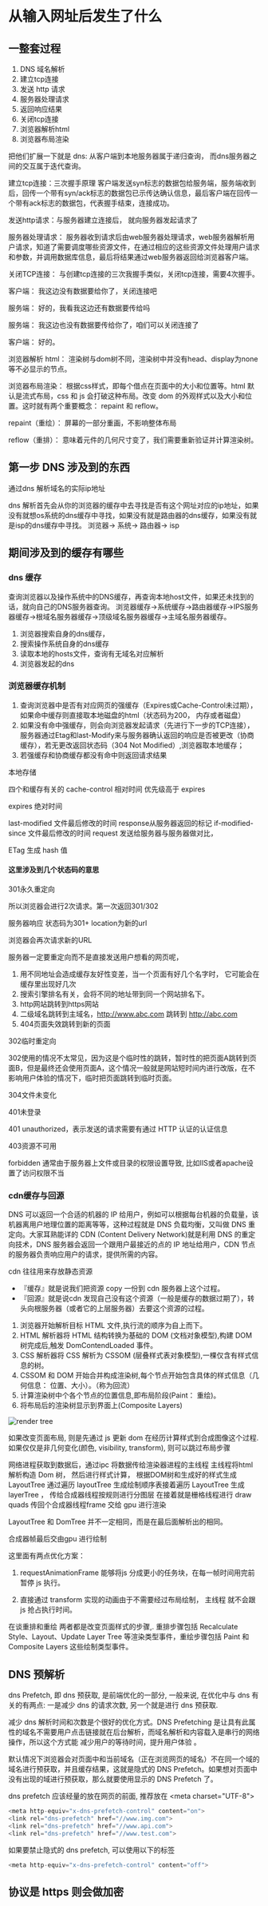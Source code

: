 # 从输入网址后发生了什么

## 一整套过程

1. DNS 域名解析
2. 建立tcp连接
3. 发送 http 请求
4. 服务器处理请求
5. 返回响应结果
6. 关闭tcp连接
7. 浏览器解析html
8. 浏览器布局渲染

把他们扩展一下就是
dns: 从客户端到本地服务器属于递归查询， 而dns服务器之间的交互属于迭代查询。

建立tcp连接：三次握手原理 客户端发送syn标志的数据包给服务端，服务端收到后，回传一个带有syn/ack标志的数据包已示传达确认信息，最后客户端在回传一个带有ack标志的数据包，代表握手结束，连接成功。

发送http请求：与服务器建立连接后， 就向服务器发起请求了

服务器处理请求： 服务器收到请求后由web服务器处理请求，web服务器解析用户请求，知道了需要调度哪些资源文件，在通过相应的这些资源文件处理用户请求和参数，并调用数据库信息，最后将结果通过web服务器返回给浏览器客户端。

关闭TCP连接： 与创建tcp连接的三次我握手类似，关闭tcp连接，需要4次握手。

客户端： 我这边没有数据要给你了，关闭连接吧

服务端： 好的，我看我这边还有数据要传给吗

服务端： 我这边也没有数据要传给你了，咱们可以关闭连接了

客户端： 好的。

浏览器解析 html： 渲染树与dom树不同，渲染树中并没有head、display为none等不必显示的节点。

浏览器布局渲染： 根据css样式，即每个借点在页面中的大小和位置等。html 默认是流式布局，css 和 js 会打破这种布局。改变 dom 的外观样式以及大小和位置。这时就有两个重要概念： repaint 和 reflow。

repaint（重绘）： 屏幕的一部分重画，不影响整体布局

reflow（重排）： 意味着元件的几何尺寸变了，我们需要重新验证并计算渲染树。

## 第一步 DNS 涉及到的东西

通过dns 解析域名的实际ip地址

dns 解析首先会从你的浏览器的缓存中去寻找是否有这个网址对应的ip地址，如果没有就想os系统的dns缓存中寻找，如果没有就是路由器的dns缓存，如果没有就是isp的dns缓存中寻找。
浏览器-> 系统-> 路由器-> isp

## 期间涉及到的缓存有哪些

### dns 缓存

查询浏览器以及操作系统中的DNS缓存，再查询本地host文件，如果还未找到的话，就向自己的DNS服务器查询。  浏览器缓存->系统缓存->路由器缓存->IPS服务器缓存->根域名服务器缓存->顶级域名服务器缓存->主域名服务器缓存。

1. 浏览器搜索自身的dns缓存，
2. 搜索操作系统自身的dns缓存
3. 读取本地的hosts文件，查询有无域名对应解析
4. 浏览器发起的dns

### 浏览器缓存机制

1. 查询浏览器中是否有对应网页的强缓存（Expires或Cache-Control未过期），如果命中缓存则直接取本地磁盘的html（状态码为200， 内存或者磁盘）
2. 如果没有命中强缓存，则会向浏览器发起请求（先进行下一步的TCP连接），服务器通过Etag和last-Modify来与服务器确认返回的响应是否被更改（协商缓存），若无更改返回状态码（304 Not Modified）,浏览器取本地缓存；
3. 若强缓存和协商缓存都没有命中则返回请求结果

本地存储

四个和缓存有关的
cache-control  相对时间   优先级高于 expires

expires  绝对时间

last-modified  文件最后修改的时间 response从服务器返回的标记 if-modified-since  文件最后修改的时间 request 发送给服务器与服务器做对比，

ETag 生成 hash 值

#### 这里涉及到几个状态码的意思

301永久重定向

所以浏览器会进行2次请求。第一次返回301/302

服务器响应 状态码为301+ location为新的url

浏览器会再次请求新的URL

服务器一定要重定向而不是直接发送用户想看的网页呢，

1. 用不同地址会造成缓存友好性变差，当一个页面有好几个名字时， 它可能会在缓存里出现好几次
2. 搜索引擎排名有关，会将不同的地址带到同一个网站排名下。
3. http网站跳转到https网站
4. 二级域名跳转到主域名，<http://www.abc.com> 跳转到 <http://abc.com>
5. 404页面失效跳转到新的页面

302临时重定向

 302使用的情况不太常见，因为这是个临时性的跳转，暂时性的把页面A跳转到页面B，但是最终还会使用页面A，这个情况一般就是网站短时间内进行改版，在不影响用户体验的情况下，临时把页面跳转到临时页面。

304文件未变化

401未登录
  
401 unauthorized，表示发送的请求需要有通过 HTTP 认证的认证信息

403资源不可用

forbidden 通常由于服务器上文件或目录的权限设置导致, 比如IIS或者apache设置了访问权限不当

### cdn缓存与回源

DNS 可以返回一个合适的机器的 IP 给用户，例如可以根据每台机器的负载量，该机器离用户地理位置的距离等等，这种过程就是 DNS 负载均衡，又叫做 DNS 重定向。大家耳熟能详的 CDN (Content Delivery Network)就是利用 DNS 的重定向技术，DNS 服务器会返回一个跟用户最接近的点的 IP 地址给用户，CDN 节点的服务器负责响应用户的请求，提供所需的内容。

cdn 往往用来存放静态资源

* 『缓存』就是说我们把资源 copy 一份到 cdn 服务器上这个过程。
* 『回源』就是说cdn 发现自己没有这个资源（一般是缓存的数据过期了），转头向根服务器（或者它的上层服务器）去要这个资源的过程。

1. 浏览器开始解析目标 HTML 文件,执行流的顺序为自上而下。
1. HTML 解析器将 HTML 结构转换为基础的 DOM (文档对象模型),构建 DOM 树完成后,触发 DomContendLoaded 事件。
1. CSS 解析器将 CSS 解析为 CSSOM (层叠样式表对象模型),一棵仅含有样式信息的树。
1. CSSOM 和 DOM 开始合并构成渲染树,每个节点开始包含具体的样式信息（几何信息： 位置、大小）。（称为回流）
1. 计算渲染树中个各个节点的位置信息,即布局阶段(Paint： 重绘)。
1. 将布局后的渲染树显示到界面上(Composite Layers)

![render tree](https://tva1.sinaimg.cn/large/0081Kckwgy1gkhvvfvshkj318y0m4tcj.jpg)

如果改变页面布局, 则是先通过 js 更新 dom 在经历计算样式到合成图像这个过程. 如果仅仅是非几何变化(颜色, visibility, transform), 则可以跳过布局步骤

网络进程获取到数据后，通过ipc 将数据传给渲染器进程的主线程
主线程将html 解析构造 Dom 树， 然后进行样式计算， 根据DOM树和生成好的样式生成 LayoutTree
通过遍历 layoutTree 生成绘制顺序表接着遍历 LayoutTree 生成layerTree ， 传给合成器线程按规则进行分图层
在接着就是栅格线程进行 draw quads 传回个合成器线程frame 交给 gpu 进行渲染

LayoutTree 和 DomTree 并不一定相同，而是在最后面解析出的相同。

合成器帧最后交由gpu 进行绘制

这里面有两点优化方案：

1. requestAnimationFrame 能够将js 分成更小的任务块，在每一帧时间用完前暂停 js 执行。

2. 直接通过 transform 实现的动画由于不需要经过布局绘制，  主线程 就不会跟 js 抢占执行时间。

在谈重排和重绘
两者都是改变页面样式的步骤,. 重排步骤包括 Recalculate Style、Layout、Update Layer Tree 等渲染类型事件，重绘步骤包括 Paint 和 Composite Layers 这些绘制类型事件。

## DNS 预解析

dns Prefetch, 即 dns 预获取, 是前端优化的一部分, 一般来说, 在优化中与 dns 有关的有两点: 一是减少 dns 的请求次数, 另一个就是进行 dns 预获取.

减少 dns 解析时间和次数是个很好的优化方式。DNS Prefetching 是让具有此属性的域名不需要用户点击链接就在后台解析，而域名解析和内容载入是串行的网络操作，所以这个方式能 减少用户的等待时间，提升用户体验 。

默认情况下浏览器会对页面中和当前域名（正在浏览网页的域名）不在同一个域的域名进行预获取，并且缓存结果，这就是隐式的 DNS Prefetch。如果想对页面中没有出现的域进行预获取，那么就要使用显示的 DNS Prefetch 了。

dns prefetch 应该经量的放在网页的前面, 推荐放在 \<meta charset="UTF-8">

```js
<meta http-equiv="x-dns-prefetch-control" content="on">
<link rel="dns-prefetch" href="//www.img.com">
<link rel="dns-prefetch" href="//www.api.com">
<link rel="dns-prefetch" href="//www.test.com">
```

如果要禁止隐式的 dns prefetch, 可以使用以下的标签

```js
<meta http-equiv="x-dns-prefetch-control" content="off">
```

## 协议是 https 则会做加密

